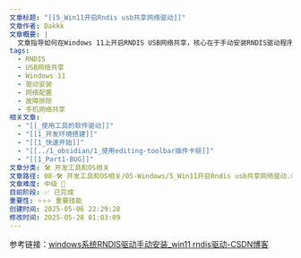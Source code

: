 ```yaml
---
文章标题: "[[5_Win11开启Rndis usb共享网络驱动]]"
文章作者: Dakkk
文章概要: |
  文章指导如何在Windows 11上开启RNDIS USB网络共享，核心在于手动安装RNDIS驱动程序，以解决系统无法识别RNDIS设备的问题。这能帮助用户通过USB稳定地共享移动设备网络，是解决特定连接难题的实用指南。
tags:
  - RNDIS
  - USB网络共享
  - Windows 11
  - 驱动安装
  - 网络配置
  - 故障排除
  - 手机网络共享
相关文章:
  - "[[_使用工具的软件驱动]]"
  - "[[1_开发环境搭建]]"
  - "[[1_快速开始]]"
  - "[[../1_obsidian/1_使用editing-toolbar插件卡顿]]"
  - "[[1_Part1-BUG]]"
文章分类: 🛠️ 开发工具和OS相关
文章路径: 08-🛠️ 开发工具和OS相关/05-Windows/5_Win11开启Rndis usb共享网络驱动.md
文章难度: 中级 🌳
目前阶段: ✅ 已完成
重要性: ⭐⭐⭐ 重要技能
创建时间: 2025-05-06 22:29:28
修改时间: 2025-05-28 01:03:09
---
```


参考链接：[windows系统RNDIS驱动手动安装_win11 rndis驱动-CSDN博客](https://blog.csdn.net/baidu_32237719/article/details/78189144)

